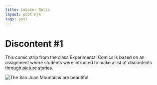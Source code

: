 ```yaml
---
title: Lobster Rolls
layout: post.njk
tags: post
---
```


# Discontent #1
This comic strip from the class Experimental Comics is based on an assignment where students were intructed to make a list of discontents through picture stories. 

![The San Juan Mountains are beautiful](/assets/TheLastLobsterRoll.JPG "a comic about the overfishing of lobsters")